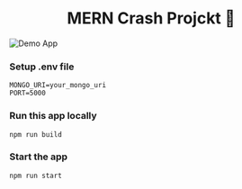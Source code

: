 <h1 align="center">MERN Crash Projckt 🚀</h1>

![Demo App](/frontend/public/screenshot-for-readme.png)


### Setup .env file

```shell
MONGO_URI=your_mongo_uri
PORT=5000
```

### Run this app locally

```shell
npm run build
```

### Start the app

```shell
npm run start
```
